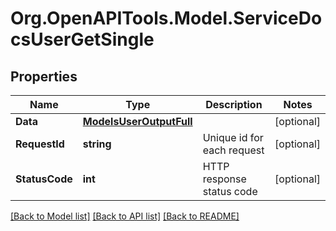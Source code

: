 # Org.OpenAPITools.Model.ServiceDocsUserGetSingle

## Properties

Name | Type | Description | Notes
------------ | ------------- | ------------- | -------------
**Data** | [**ModelsUserOutputFull**](ModelsUserOutputFull.md) |  | [optional] 
**RequestId** | **string** | Unique id for each request | [optional] 
**StatusCode** | **int** | HTTP response status code | [optional] 

[[Back to Model list]](../README.md#documentation-for-models) [[Back to API list]](../README.md#documentation-for-api-endpoints) [[Back to README]](../README.md)

